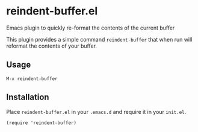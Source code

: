# reindent-buffer.el
Emacs plugin to quickly re-format the contents of the current buffer

This plugin provides a simple command `reindent-buffer` that when run
will reformat the contents of your buffer.

## Usage

```elisp
M-x reindent-buffer
```

## Installation

Place `reindent-buffer.el` in your `.emacs.d` and require it in your `init.el`.

```elisp
(require 'reindent-buffer)
```
